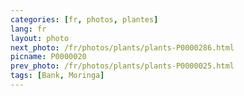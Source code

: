 ```yaml
---
categories: [fr, photos, plantes]
lang: fr
layout: photo
next_photo: /fr/photos/plants/plants-P0000286.html
picname: P0000020
prev_photo: /fr/photos/plants/plants-P0000025.html
tags: [Bank, Moringa]
---
```

